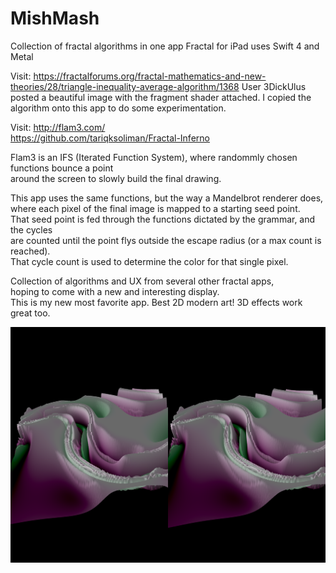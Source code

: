 # MishMash
Collection of fractal algorithms in one app
Fractal for iPad uses Swift 4 and Metal

Visit: https://fractalforums.org/fractal-mathematics-and-new-theories/28/triangle-inequality-average-algorithm/1368
User 3DickUlus posted a beautiful image with the fragment shader attached.
I copied the algorithm onto this app to do some experimentation.

Visit: http://flam3.com/ \
https://github.com/tariqksoliman/Fractal-Inferno

Flam3 is an IFS (Iterated Function System), where randommly chosen functions bounce a point \
around the screen to slowly build the final drawing.

This app uses the same functions, but the way a Mandelbrot renderer does, \
where each pixel of the final image is mapped to a starting seed point. \
That seed point is fed through the functions dictated by the grammar, and the cycles \
are counted until the point flys outside the escape radius (or a max count is reached). \
That cycle count is used to determine the color for that single pixel.

Collection of algorithms and UX from several other fractal apps,\
hoping to come with a new and interesting display.\
This is my new most favorite app.  Best 2D modern art!
3D effects work great too.

![Screenshot](screenshot.png)

